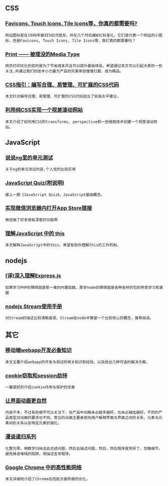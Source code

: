
## CSS

### [Favicons, Touch Icons, Tile Icons等，你真的都需要吗?](http://css-tricks.com/favicon-quiz/)

    网站图标是在1999年被IE5初次提及，并在几个月后被W3C标准化，它们是代表一个网站的小图标，但是Favicons, Touch Icons, Tile Icons等，我们真的都需要吗？

### [Print —— 被埋没的Media Type](http://cdc.tencent.com/?p=8155)

    网页打印优化的目的是为了节省成本并且可以提升基础体验，希望通过本文可以引起大家的一些关注,并通过我们的技术小力量为产品的完美体验慢慢打磨，成为精品。

### [CSS指引：编写合理、易管理、可扩展的CSS代码](http://cssguidelin.es/)

    本文针对编写合理、易管理、可扩展的CSS代码给出了较高水平建议。

### [利用纯CSS实现一个视差滚动网站](http://blog.keithclark.co.uk/pure-css-parallax-websites/)

    本文介绍了如何用CSS的transforms, perspective和一些缩放技术创建一个视差滚动网站。

## JavaScript

### [说说ng里的单元测试](http://www.ifeenan.com/angularjs/2014-08-18-%E8%AF%B4%E8%AF%B4NG%E9%87%8C%E7%9A%84%E5%8D%95%E5%85%83%E6%B5%8B%E8%AF%95/)

    关于ng的单元测试内容,个人觉的比较实用

### [JavaScript Quiz(附说明)](http://zxhfighter.github.io/blog/javascript/2013/03/15/javascript-quiz-remark.html)

    接上一期《JavaScript Quiz》，JavaScript基础概念。

### [实现微信浏览器内打开App Store链接](http://www.ildsea.com/1781.html)

    微信做了好多很有深意的功能啊

### [理解JavaScript 中的 this](http://www.css88.com/archives/5020)

    本文解释JavaScript中的this，希望有助你理解this的工作机制。

## nodejs

### [(译)深入理解Express.js](http://xvfeng.me/posts/understanding-expressjs/)

    如果学习PHP的障碍就是那一堆的内置函数，那学node的障碍就是各种各样的包的熟悉学习和掌握

### [nodejs Stream使用手册](http://www.open-open.com/lib/view/open1389583594648.html)

    对Stream的描述比较清晰直观，Stream在node中算是一个比较核心的概念，推荐阅读。

## 其它

### [移动端webapp开发必备知识](http://www.qianduan.net/mobile-webapp-develop-essential-knowledge.html)

    本文主要介绍webapp的开发与调试的相关知识和经验，以及给出几种可选的解决方案。

### [cookie窃取和session劫持](http://shaoshuai.me/tech/2014/08/16/cookie-theft-and-session-hijacking.html)

    一篇很好的介绍cookie作用与保护的文章

### [让界面动画更自然](http://www.ui.cn/project.php?id=23533)

    内容不多，不过有些细节可以关注下，在产品中动画未必越多越好，也未必越炫越好。不同的产品类型对动画的要求也不同。常见的动画主要承担向用户解释界面与界面之间的关系，元素与元素间的关系以及特定元素的强化。

### [漫谈递归系列](http://www.nowamagic.net/librarys/veda/detail/2314)

    化整为零，用数学归纳法去总结问题，然后去描述问题，然后，然后程序就写好了。忽略细节，避免掉进堆栈的陷阱，用描述去写程序。

### [Google Chrome 中的高性能网络](http://blog.segmentfault.com/justjavac/1190000000635626)

    本文详细地介绍了Chrome在性能方面所做的优化。
